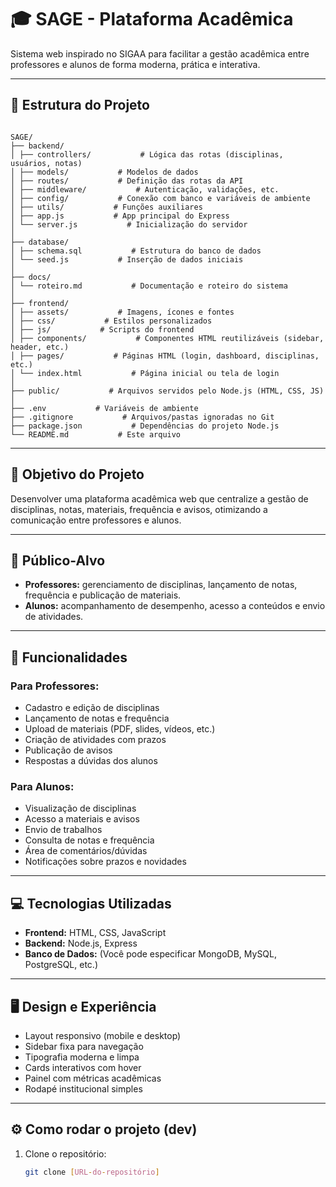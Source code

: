 # 🎓 SAGE - Plataforma Acadêmica

Sistema web inspirado no SIGAA para facilitar a gestão acadêmica entre professores e alunos de forma moderna, prática e interativa.

---

## 📂 Estrutura do Projeto

```

SAGE/
├── backend/
│ ├── controllers/           # Lógica das rotas (disciplinas, usuários, notas)
│ ├── models/           # Modelos de dados
│ ├── routes/           # Definição das rotas da API
│ ├── middleware/           # Autenticação, validações, etc.
│ ├── config/           # Conexão com banco e variáveis de ambiente
│ ├── utils/           # Funções auxiliares
│ ├── app.js           # App principal do Express
│ └── server.js           # Inicialização do servidor
│
├── database/
│ ├── schema.sql           # Estrutura do banco de dados
│ └── seed.js           # Inserção de dados iniciais
│
├── docs/
│ └── roteiro.md           # Documentação e roteiro do sistema
│
├── frontend/
│ ├── assets/           # Imagens, ícones e fontes
│ ├── css/           # Estilos personalizados
│ ├── js/           # Scripts do frontend
│ ├── components/           # Componentes HTML reutilizáveis (sidebar, header, etc.)
│ ├── pages/           # Páginas HTML (login, dashboard, disciplinas, etc.)
│ └── index.html           # Página inicial ou tela de login
│
├── public/           # Arquivos servidos pelo Node.js (HTML, CSS, JS)
│
├── .env           # Variáveis de ambiente
├── .gitignore           # Arquivos/pastas ignoradas no Git
├── package.json           # Dependências do projeto Node.js
└── README.md           # Este arquivo
````

---

## 🎯 Objetivo do Projeto

Desenvolver uma plataforma acadêmica web que centralize a gestão de disciplinas, notas, materiais, frequência e avisos, otimizando a comunicação entre professores e alunos.

---

## 👤 Público-Alvo

- **Professores:** gerenciamento de disciplinas, lançamento de notas, frequência e publicação de materiais.
- **Alunos:** acompanhamento de desempenho, acesso a conteúdos e envio de atividades.

---

## 📌 Funcionalidades

### Para Professores:
- Cadastro e edição de disciplinas
- Lançamento de notas e frequência
- Upload de materiais (PDF, slides, vídeos, etc.)
- Criação de atividades com prazos
- Publicação de avisos
- Respostas a dúvidas dos alunos

### Para Alunos:
- Visualização de disciplinas
- Acesso a materiais e avisos
- Envio de trabalhos
- Consulta de notas e frequência
- Área de comentários/dúvidas
- Notificações sobre prazos e novidades

---

## 💻 Tecnologias Utilizadas

- **Frontend:** HTML, CSS, JavaScript
- **Backend:** Node.js, Express
- **Banco de Dados:** (Você pode especificar MongoDB, MySQL, PostgreSQL, etc.)

---

## 🖥️ Design e Experiência

- Layout responsivo (mobile e desktop)
- Sidebar fixa para navegação
- Tipografia moderna e limpa
- Cards interativos com hover
- Painel com métricas acadêmicas
- Rodapé institucional simples

---

## ⚙️ Como rodar o projeto (dev)

1. Clone o repositório:
   ```bash
   git clone [URL-do-repositório]
